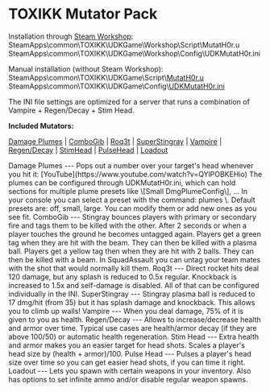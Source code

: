 TOXIKK Mutator Pack
===

Installation through [Steam Workshop](http://steamcommunity.com/sharedfiles/filedetails/?id=603855831):
SteamApps\\common\\TOXIKK\\UDKGame\\Workshop\\Script\\MutatH0r.u   
SteamApps\\common\\TOXIKK\\UDKGame\\Workshop\\Config\\UDKMutatH0r.ini

Manual installation (without Steam Workshop):   
SteamApps\\common\\TOXIKK\\UDKGame\\Script\\[MutatH0r.u](http://toxikk.beham.biz/toxikkredirect2/MutatH0r.u)
SteamApps\\common\\TOXIKK\\UDKGame\\Config\\[UDKMutatH0r.ini](http://toxikk.beham.biz/toxikkredirect2/UDKMutatH0r.ini)


The INI file settings are optimized for a server that runs a combination of Vampire + Regen/Decay + Stim Head.

**Included Mutators:**

<a href="#DmgPlume">Damage Plumes</a>
| <a href="#ComboGib">ComboGib</a>
| <a href="#Roq3t">Roq3t</a>
| <a href="#SuperStingray">SuperStingray</a>
| <a href="#Vampire">Vampire</a>
| <a href="#RegenDecay">Regen/Decay</a>
| <a href="#StimHead">StimHead</a>
| <a href="#PulseHead">PulseHead</a>
| <a href="#Loadout">Loadout</a>
<p>


<a name="DmgPlume"/>
Damage Plumes
---
Pops out a number over your target's head whenever you hit it: [YouTube](https://www.youtube.com/watch?v=QYlPOBKEHio)
The plumes can be configured through UDKMutatH0r.ini, which can hold sections for multiple plume presets like
\[Small DmgPlumeConfig\], ...   
In your console you can select a preset with the command: plumes \<preset-name\>.   
Default presets are: off, small, large.
You can modify them or add new ones as you see fit.

<a name="ComboGib"/>
ComboGib
---
Stingray bounces players with primary or secondary fire and tags them to be killed with the other.  
After 2 seconds or when a player touches the ground he becomes untagged again.  
Players get a green tag when they are hit with the beam. They can then be killed with a plasma ball.  
Players get a yellow tag then when they are hit with 2 balls. They can then be killed with a beam.  
In SquadAssault you can untag your team mates with the shot that would normally kill them.


<a name="Roq3t"/>
Roq3t
---
Direct rocket hits deal 120 damage, but any splash is reduced to 0.5x regular.  
Knockback is increased to 1.5x and self-damage is disabled.  
All of that can be configured individually in the INI.  


<a name="SuperStingray"/>
SuperStingray
---
Stingray plasma ball is reduced to 17 dmg/hit (from 35) but it has splash damage and knockback.  
This allows you to climb up walls!


<a name="Vampire"/>
Vampire
---
When you deal damage, 75% of it is given to you as health.


<a name="RegenDecay"/>
Regen/Decay
---
Allows to increase/decrease health and armor over time.  
Typical use cases are health/armor decay (if they are above 100/50) or automatic health regeneration.


<a name="StimHead"/>
Stim Head
---
Extra health and armor makes you an easier target for head shots.  
Scales a player's head size by (health + armor)/100.


<a name="PulseHead"/>
Pulse Head
---
Pulses a player's head size over time so you can get easier head shots, if you can time it right.


<a name="Loadout"/>
Loadout
---
Lets you spawn with certain weapons in your inventory.  
Also has options to set infinite ammo and/or disable regular weapon spawns.

